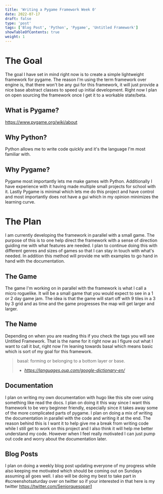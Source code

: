 ```yaml
---
title: 'Writing a Pygame Framework Week 0'
date: 2022-07-17
draft: false
type: 'post'
tags: ['Blog Post', 'Python', 'Pygame', 'Untitled Framework']
showTableOfContents: true
weight: 1
---
```


# The Goal

The goal I have set in mind right now is to create a simple lightweight framework for pygame.
The reason I'm using the term framework over engine is, that there won't be any gui for this framework, it will just provide a nice base abstract classes to speed up initial development.
Right now I plan on open sourcing the framework once I get it to a workable state/beta.

## What is Pygame?

https://www.pygame.org/wiki/about

## Why Python?

Python allows me to write code quickly and it's the language I'm most familiar with.

## Why Pygame?

Pygame most importantly lets me make games with Python.
Additionally I have experience with it having made multiple small projects for school with it.
Lastly Pygame is minimal which lets me do this project and have control and most importantly does not have a gui which in my opinion minimizes the learning curve.

# The Plan

I am currently developing the framework in parallel with a small game.
The purpose of this is to one help direct the framework with a sense of direction guiding me with what features are needed.
I plan to continue doing this with different genres and sizes of games so that I can stay in touch with what's needed. In addition this method will provide me with examples to go hand in hand with the documentation.

## The Game

The game I'm working on in parallel with the framework is what I call a micro roguelike.
It will be a small game that you would expect to see in a 1 or 2 day game jam.
The idea is that the game will start off with 9 tiles in a 3 by 3 grid and as time and the game progresses the map will get larger and larger.

## The Name

Depending on when you are reading this if you check the tags you will see Untitled Framework.
That is the name for it right now as I figure out what I want to call it but, right now I'm leaning towards basal which means basic which is sort of my goal for this framework.

> basal: forming or belonging to a bottom layer or base.<br>
>
> - <cite>https://languages.oup.com/google-dictionary-en/</cite>

## Documentation

I plan on writing my own documentation with hugo like this site over using something like read the docs.
I plan on doing it this way since I want this framework to be very beginner friendly, especially since it takes away some of the more complicated parts of pygame.
I plan on doing a mix of writing the documentation in parallel with the code and writing it at the end.
The reason behind this is I want it to help give me a break from writing code while I still get to work on this project and I also think it will help me better understand my code.
However when I feel really motivated I can just pump out code and worry about the documentation later.

## Blog Posts

I plan on doing a weekly blog post updating everyone of my progress while also keeping me motivated which should be coming out on Sundays assuming all goes well.
I also will be doing my best to take part in #screenshotsaturday over on twitter so if your interested in that here is my twitter https://twitter.com/Seniorquesopan1
